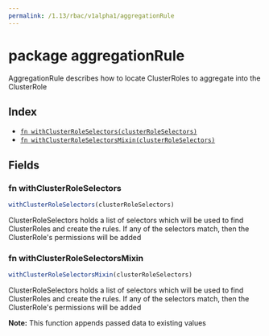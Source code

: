 ```yaml
---
permalink: /1.13/rbac/v1alpha1/aggregationRule
---
```


# package aggregationRule

AggregationRule describes how to locate ClusterRoles to aggregate into the ClusterRole

## Index

* [`fn withClusterRoleSelectors(clusterRoleSelectors)`](#fn-withclusterroleselectors)
* [`fn withClusterRoleSelectorsMixin(clusterRoleSelectors)`](#fn-withclusterroleselectorsmixin)

## Fields

### fn withClusterRoleSelectors

```ts
withClusterRoleSelectors(clusterRoleSelectors)
```

ClusterRoleSelectors holds a list of selectors which will be used to find ClusterRoles and create the rules. If any of the selectors match, then the ClusterRole's permissions will be added

### fn withClusterRoleSelectorsMixin

```ts
withClusterRoleSelectorsMixin(clusterRoleSelectors)
```

ClusterRoleSelectors holds a list of selectors which will be used to find ClusterRoles and create the rules. If any of the selectors match, then the ClusterRole's permissions will be added

**Note:** This function appends passed data to existing values